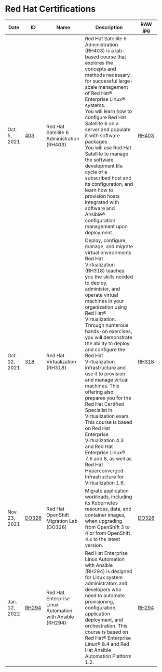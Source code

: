 # Red Hat Certifications

|Date|ID|Name|Description|RAW jpg|
|---|---|---|---|---|
|Oct. 5, 2021|[403](https://www.redhat.com/en/services/training/rh403-red-hat-satellite-6-administration)|Red Hat Satellite 6 Administration (RH403)|Red Hat Satellite 6 Administration (RH403) is a lab-based course that explores the concepts and methods necessary for successful large-scale management of Red Hat® Enterprise Linux® systems.<br>You will learn how to configure Red Hat Satellite 6 on a server and populate it with software packages.<br> You will use Red Hat Satellite to manage the software development life cycle of a subscribed host and its configuration, and learn how to provision hosts integrated with software and Ansible® configuration management upon deployment.|[RH403](https://raw.githubusercontent.com/danifernandezs/danifernandezs/master/Red%20Hat%20Certificates/RH403/RH403.jpg)|
|Oct. 12, 2021|[318](https://www.redhat.com/en/services/training/rh318-red-hat-virtualization)|Red Hat Virtualization (RH318)|Deploy, configure, manage, and migrate virtual environments<br>Red Hat Virtualization (RH318) teaches you the skills needed to deploy, administer, and operate virtual machines in your organization using Red Hat® Virtualization. Through numerous hands-on exercises, you will demonstrate the ability to deploy and configure the Red Hat Virtualization infrastructure and use it to provision and manage virtual machines. This offering also prepares you for the Red Hat Certified Specialist in Virtualization exam.<br>This course is based on Red Hat Enterprise Virtualization 4.3 and Red Hat Enterprise Linux® 7.6 and 8, as well as Red Hat Hyperconverged Infrastructure for Virtualization 1.6.|[RH318](https://github.com/danifernandezs/danifernandezs/raw/master/Red%20Hat%20Certificates/RH318/RH318.jpg)|
|Nov. 23, 2021|[DO326](https://www.redhat.com/en/services/training/do326-red-hat-openshift-migration-lab)|Red Hat OpenShift Migration Lab (DO326)|Migrate application workloads, including its Kubernetes resources, data, and container images, when upgrading from OpenShift 3 to 4 or from OpenShift 4.x to the latest version.|[DO326](https://github.com/danifernandezs/danifernandezs/raw/master/Red%20Hat%20Certificates/DO326/DO326.jpg)|
|Jan. 12, 2022|[RH294](https://www.redhat.com/en/services/training/rh294-red-hat-linux-automation-with-ansible)|Red Hat Enterprise Linux Automation with Ansible (RH294)|Red Hat Enterprise Linux Automation with Ansible (RH294)  is designed for Linux system administrators and developers who need to automate provisioning, configuration, application deployment, and orchestration. This course is based on Red Hat® Enterprise Linux® 8.4 and Red Hat Ansible Automation Platform 1.2.|[RH294](https://github.com/danifernandezs/danifernandezs/raw/master/Red%20Hat%20Certificates/RH294/RH294.jpg)
